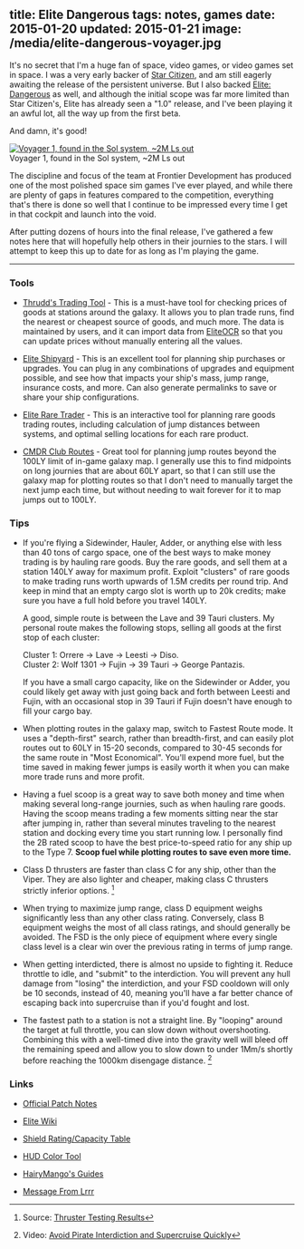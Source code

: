 title: Elite Dangerous
tags: notes, games
date: 2015-01-20
updated: 2015-01-21
image: /media/elite-dangerous-voyager.jpg
---
It's no secret that I'm a huge fan of space, video games, or video games set
in space.  I was a very early backer of [Star Citizen][], and am still eagerly
awaiting the release of the persistent universe.  But I also backed
[Elite: Dangerous][] as well, and although the initial scope was far more
limited than Star Citizen's, Elite has already seen a "1.0" release, and I've
been playing it an awful lot, all the way up from the first beta.

And damn, it's good!

<div class="row">
 <div class="thumbnail col-md-6 col-md-offset-3">
  <a href="/media/elite-dangerous-voyager.jpg">
   <img alt="Voyager 1, found in the Sol system, ~2M Ls out" src="/media/elite-dangerous-voyager.jpg" />
  </a>
  <div class="caption">Voyager 1, found in the Sol system, ~2M Ls out</div>
 </div>
</div>

The discipline and focus of the team at Frontier Development has produced one
of the most polished space sim games I've ever played, and while there are
plenty of gaps in features compared to the competition, everything that's there
is done so well that I continue to be impressed every time I get in that cockpit
and launch into the void.

After putting dozens of hours into the final release, I've gathered a few
notes here that will hopefully help others in their journies to the stars.
I will attempt to keep this up to date for as long as I'm playing the game.

[Star Citizen]: http://robertsspaceindustries.com/
[Elite: Dangerous]: http://www.elitedangerous.com/

---

### Tools

- [Thrudd's Trading Tool][thrudd] - This is a must-have tool for checking
  prices of goods at stations around the galaxy.  It allows you to plan trade
  runs, find the nearest or cheapest source of goods, and much more.  The data
  is maintained by users, and it can import data from [EliteOCR][] so that you
  can update prices without manually entering all the values.

- [Elite Shipyard][] - This is an excellent tool for planning ship purchases
  or upgrades.  You can plug in any combinations of upgrades and equipment
  possible, and see how that impacts your ship's mass, jump range, insurance
  costs, and more.  Can also generate permalinks to save or share your ship
  configurations.

- [Elite Rare Trader][] - This is an interactive tool for planning rare goods
  trading routes, including calculation of jump distances between systems, and
  optimal selling locations for each rare product.

- [CMDR Club Routes][CMDR Club] - Great tool for planning jump routes beyond
  the 100LY limit of in-game galaxy map.  I generally use this to find
  midpoints on long journies that are about 60LY apart, so that I can still
  use the galaxy map for plotting routes so that I don't need to manually
  target the next jump each time, but without needing to wait forever for it
  to map jumps out to 100LY.

### Tips

-   If you're flying a Sidewinder, Hauler, Adder, or anything else with less
    than 40 tons of cargo space, one of the best ways to make money trading
    is by hauling rare goods.  Buy the rare goods, and sell them at a station
    140LY away for maximum profit.  Exploit "clusters" of rare goods to make
    trading runs worth upwards of 1.5M credits per round trip.  And keep in
    mind that an empty cargo slot is worth up to 20k credits; make sure
    you have a full hold before you travel 140LY.

    A good, simple route is between the Lave and 39 Tauri clusters.
    My personal route makes the following stops, selling all goods at the
    first stop of each cluster:

    Cluster 1: Orrere -> Lave -> Leesti -> Diso.  
    Cluster 2: Wolf 1301 -> Fujin -> 39 Tauri -> George Pantazis.

    If you have a small cargo capacity, like on the Sidewinder or Adder, you
    could likely get away with just going back and forth between Leesti and
    Fujin, with an occasional stop in 39 Tauri if Fujin doesn't have enough
    to fill your cargo bay.

-   When plotting routes in the galaxy map, switch to Fastest Route mode.
    It uses a "depth-first" search, rather than breadth-first, and can easily
    plot routes out to 60LY in 15-20 seconds, compared to 30-45 seconds for
    the same route in "Most Economical".  You'll expend more fuel, but the
    time saved in making fewer jumps is easily worth it when you can make more
    trade runs and more profit.

-   Having a fuel scoop is a great way to save both money and time when making
    several long-range journies, such as when hauling rare goods.  Having the
    scoop means trading a few moments sitting near the star after jumping in,
    rather than several minutes traveling to the nearest station and docking
    every time you start running low.  I personally find the 2B rated scoop to
    have the best price-to-speed ratio for any ship up to the Type 7.
    **Scoop fuel while plotting routes to save even more time.**

-   Class D thrusters are faster than class C for any ship, other than the
    Viper.  They are also lighter and cheaper, making class C thrusters
    strictly inferior options. [^1]

-   When trying to maximize jump range, class D equipment weighs significantly
    less than any other class rating.  Conversely, class B equipment weighs the
    most of all class ratings, and should generally be avoided.  The FSD is
    the only piece of equipment where every single class level is a clear win
    over the previous rating in terms of jump range.

-   When getting interdicted, there is almost no upside to fighting it.  Reduce
    throttle to idle, and "submit" to the interdiction.  You will prevent any
    hull damage from "losing" the interdiction, and your FSD cooldown will only
    be 10 seconds, instead of 40, meaning you'll have a far better chance of
    escaping back into supercruise than if you'd fought and lost.

-   The fastest path to a station is not a straight line.  By "looping" around
    the target at full throttle, you can slow down without overshooting.
    Combining this with a well-timed dive into the gravity well will bleed
    off the remaining speed and allow you to slow down to under 1Mm/s shortly
    before reaching the 1000km disengage distance. [^2]


### Links

- [Official Patch Notes](https://forums.frontier.co.uk/forumdisplay.php?f=74)

- [Elite Wiki](http://elite-dangerous.wikia.com/wiki/Elite_Dangerous_Wiki)

- [Shield Rating/Capacity Table](http://i.imgur.com/omzijnI.png)

- [HUD Color Tool](http://arkku.com/elite/hud_editor/)

- [HairyMango's Guides](https://www.reddit.com/r/EliteDangerous/comments/2sv767/guides_to_everything_elite_dangerous/)

- [Message From Lrrr](https://www.reddit.com/r/EliteDangerous/comments/2smaa7/attn_people_of_the_earth_corporation_known_as/)


[^1]: Source: [Thruster Testing Results](https://www.reddit.com/r/EliteDangerous/comments/2s6lpi/thruster_testing_results/)
[^2]: Video: [Avoid Pirate Interdiction and Supercruise Quickly](https://www.youtube.com/watch?v=1nC3KmSF85Q)

[Star Citizen]: http://robertsspaceindustries.com/
[Elite: Dangerous]: http://www.elitedangerous.com/

[Thrudd]: http://www.elitetradingtool.co.uk/
[EliteOCR]: http://sourceforge.net/projects/eliteocr/
[Elite Shipyard]: http://eliteshipyard.nfshost.com/
[Elite Rare Trader]: http://eliteraretrader.co.uk/
[CMDR Club]: https://cmdr.club/routes/
